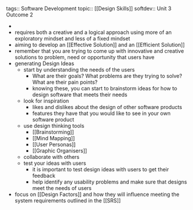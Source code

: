 tags:: Software Development
topic:: [[Design Skills]]
softdev:: Unit 3 Outcome 2

-
- requires both a creative and a logical approach using more of an exploratory mindset and less of a fixed mindset
- aiming to develop an [[Effective Solution]] and an [[Efficient Solution]]
- remember that you are trying to come up with innovative and creative solutions to problem, need or opportunity that users have
- generating Design Ideas
	- start by understanding the needs of the users
		- What are their goals? What problems are they trying to solve? What are their pain points?
		- knowing these, you can start to brainstorm ideas for how to design software that meets their needs
	- look for inspiration
		- likes and dislikes about the design of other software products
		- features they have that you would like to see in your own software product
	- use design thinking tools
		- [[Brainstorming]]
		- [[Mind Mapping]]
		- [[User Personas]]
		- [[Graphic Organisers]]
	- collaborate with others
	- test your ideas with users
		- it is important to test design ideas with users to get their feedback
		- help identify any usability problems and make sure that designs meet the needs of users
- focus on [[Design Factors]] and how they will influence meeting the system requirements outlined in the [[SRS]]